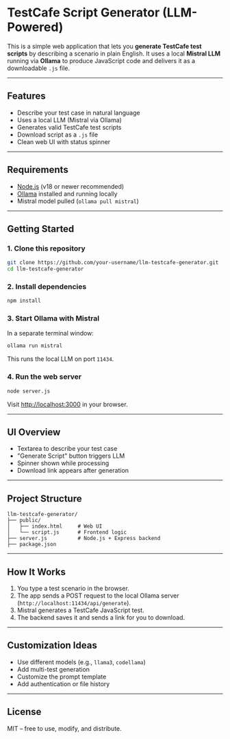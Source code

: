 #  TestCafe Script Generator (LLM-Powered)

This is a simple web application that lets you **generate TestCafe test scripts** by describing a scenario in plain English. It uses a local **Mistral LLM** running via **Ollama** to produce JavaScript code and delivers it as a downloadable `.js` file.

---

##  Features

-  Describe your test case in natural language  
-  Uses a local LLM (Mistral via Ollama)  
-  Generates valid TestCafe test scripts  
-  Download script as a `.js` file  
-  Clean web UI with status spinner  

---

##  Requirements

- [Node.js](https://nodejs.org/) (v18 or newer recommended)
- [Ollama](https://ollama.com/) installed and running locally
- Mistral model pulled (`ollama pull mistral`)

---

##  Getting Started

### 1. Clone this repository

```bash
git clone https://github.com/your-username/llm-testcafe-generator.git
cd llm-testcafe-generator
```

### 2. Install dependencies

```bash
npm install
```

### 3. Start Ollama with Mistral

In a separate terminal window:

```bash
ollama run mistral
```

This runs the local LLM on port `11434`.

### 4. Run the web server

```bash
node server.js
```

Visit [http://localhost:3000](http://localhost:3000) in your browser.

---

##  UI Overview

-  Textarea to describe your test case  
-  "Generate Script" button triggers LLM  
-  Spinner shown while processing  
-  Download link appears after generation  

---

##  Project Structure

```
llm-testcafe-generator/
├── public/
│   ├── index.html     # Web UI
│   └── script.js      # Frontend logic
├── server.js          # Node.js + Express backend
├── package.json
```

---

##  How It Works

1. You type a test scenario in the browser.
2. The app sends a POST request to the local Ollama server (`http://localhost:11434/api/generate`).
3. Mistral generates a TestCafe JavaScript test.
4. The backend saves it and sends a link for you to download.

---

##  Customization Ideas

- Use different models (e.g., `llama3`, `codellama`)
- Add multi-test generation
- Customize the prompt template
- Add authentication or file history

---

##  License

MIT – free to use, modify, and distribute.
